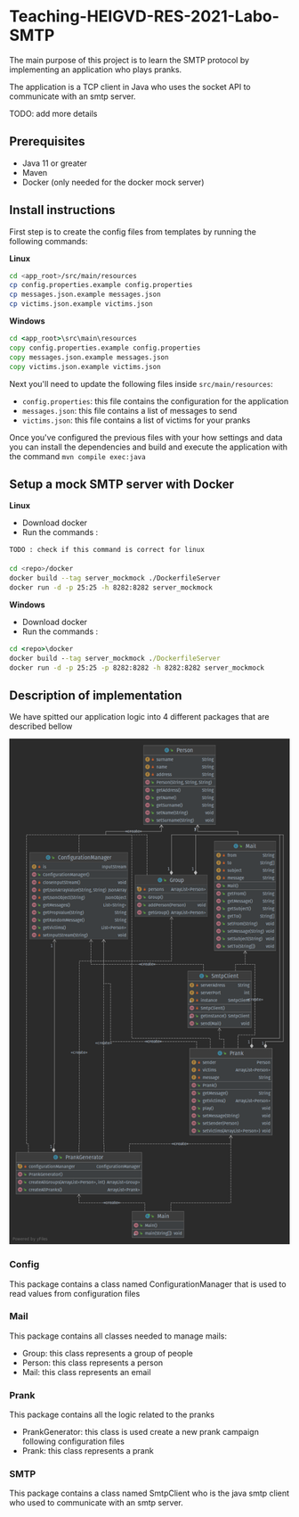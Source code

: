 # Teaching-HEIGVD-RES-2021-Labo-SMTP

The main purpose of this project is to learn the SMTP protocol by implementing an application who plays pranks.

The application is a TCP client in Java who uses the socket API to communicate with an smtp server.

TODO: add more details

## Prerequisites

* Java 11 or greater
* Maven
* Docker (only needed for the docker mock server)

## Install instructions

First step is to create the config files from templates by running the following commands:

__Linux__

```bash
cd <app_root>/src/main/resources
cp config.properties.example config.properties
cp messages.json.example messages.json
cp victims.json.example victims.json
```

__Windows__

```bat
cd <app_root>\src\main\resources
copy config.properties.example config.properties
copy messages.json.example messages.json
copy victims.json.example victims.json
```



Next you'll need to update the following files inside `src/main/resources`:

* `config.properties`: this file contains the configuration for the application
* `messages.json`: this file contains a list of messages to send
* `victims.json`: this file contains a list of victims for your pranks

Once you've configured the previous files with your how settings and data you can install the dependencies  and build and execute the application with the command `mvn compile exec:java`



## Setup a mock SMTP server with Docker


__Linux__
* Download docker
* Run the commands :
```bash
TODO : check if this command is correct for linux

cd <repo>/docker
docker build --tag server_mockmock ./DockerfileServer
docker run -d -p 25:25 -h 8282:8282 server_mockmock
```

__Windows__

* Download docker
* Run the commands :
```bat
cd <repo>\docker
docker build --tag server_mockmock ./DockerfileServer
docker run -d -p 25:25 -p 8282:8282 -h 8282:8282 server_mockmock
```


## Description of implementation

We have spitted our application logic into 4 different packages that are described bellow

![class diagram](./figures/class_diagram.png)

### Config

This package contains a class named ConfigurationManager that is used to read values from configuration files

### Mail

This package contains all classes needed to manage mails:

* Group: this class represents a group of people
* Person: this class represents a person
* Mail: this class represents an email

### Prank

This package contains all the logic related to the pranks

* PrankGenerator: this class is used create a new prank campaign following configuration files
* Prank: this class represents a prank



### SMTP

This package contains a class named SmtpClient who is the java smtp client who used to communicate with an smtp server.
